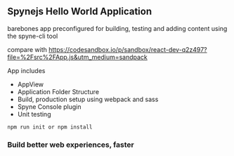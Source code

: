 ##  Spynejs Hello World Application
 barebones app preconfigured for building, testing and adding content using the spyne-cli tool


compare with https://codesandbox.io/p/sandbox/react-dev-q2z497?file=%2Fsrc%2FApp.js&utm_medium=sandpack

App includes
* AppView
* Application Folder Structure
* Build, production setup using webpack and sass
* Spyne Console plugin
* Unit testing 

```
npm run init or npm install
```

### Build better web experiences, faster
